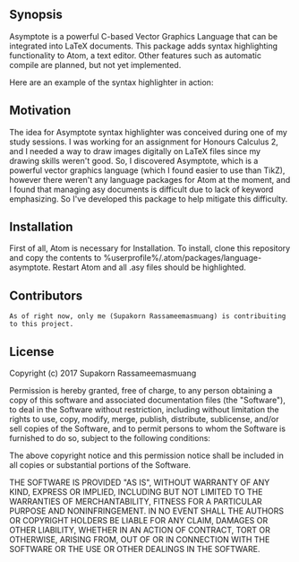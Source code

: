 ## Synopsis

Asymptote is a powerful C-based Vector Graphics Language that can be integrated into LaTeX documents. This package adds syntax highlighting functionality to Atom, a text editor. Other features such as automatic compile are planned, but not yet implemented.

Here are an example of the syntax highlighter in action:



## Motivation

The idea for Asymptote syntax highlighter was conceived during one of my study sessions. I was working for an assignment for Honours Calculus 2, and I needed a way to draw images digitally on LaTeX files since my drawing skills weren't good. So, I discovered Asymptote, which is a powerful vector graphics language (which I found easier to use than TikZ), however there weren't any language packages for Atom at the moment, and I found that managing asy documents is difficult due to lack of keyword emphasizing. So I've developed this package to help mitigate this difficulty.

## Installation

First of all, Atom is necessary for Installation. To install, clone this repository and copy the contents to %userprofile%/.atom/packages/language-asymptote. Restart Atom and all .asy files should be highlighted.

## Contributors

    As of right now, only me (Supakorn Rassameemasmuang) is contribuiting to this project.

## License

Copyright (c) 2017 Supakorn Rassameemasmuang

Permission is hereby granted, free of charge, to any person obtaining
a copy of this software and associated documentation files (the
"Software"), to deal in the Software without restriction, including
without limitation the rights to use, copy, modify, merge, publish,
distribute, sublicense, and/or sell copies of the Software, and to
permit persons to whom the Software is furnished to do so, subject to
the following conditions:

The above copyright notice and this permission notice shall be
included in all copies or substantial portions of the Software.

THE SOFTWARE IS PROVIDED "AS IS", WITHOUT WARRANTY OF ANY KIND,
EXPRESS OR IMPLIED, INCLUDING BUT NOT LIMITED TO THE WARRANTIES OF
MERCHANTABILITY, FITNESS FOR A PARTICULAR PURPOSE AND
NONINFRINGEMENT. IN NO EVENT SHALL THE AUTHORS OR COPYRIGHT HOLDERS BE
LIABLE FOR ANY CLAIM, DAMAGES OR OTHER LIABILITY, WHETHER IN AN ACTION
OF CONTRACT, TORT OR OTHERWISE, ARISING FROM, OUT OF OR IN CONNECTION
WITH THE SOFTWARE OR THE USE OR OTHER DEALINGS IN THE SOFTWARE.
